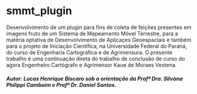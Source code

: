 # smmt_plugin

Desenvolvimento de um plugin para fins de coleta de feições presentes em imagens fruto de um Sistema de Mapeamento Móvel Terrestre, para a matéria optativa de Desenvolvimento de Aplicaçes Geoespaciais e também para o projeto de Iniciação Científica, na Universidade Federal do Paraná, do curso de Engenharia Cartográfica e de Agrimensura. O presente trabalho é uma continuação direta do trabalho de conclusão de curso do agora Engenheiro Cartógrafo e Agrimensor Kaue de Moraes Vestena. 

##### Autor: Lucas Henrique Bíscaro sob a orientação da Profª Dra. Silvana Philippi Camboim e Profº Dr. Daniel Santos.
